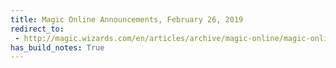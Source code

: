 ```yaml
---
title: Magic Online Announcements, February 26, 2019
redirect_to:
 - http://magic.wizards.com/en/articles/archive/magic-online/magic-online-announcements-february-26-2019-2019-02-26
has_build_notes: True
---
```

